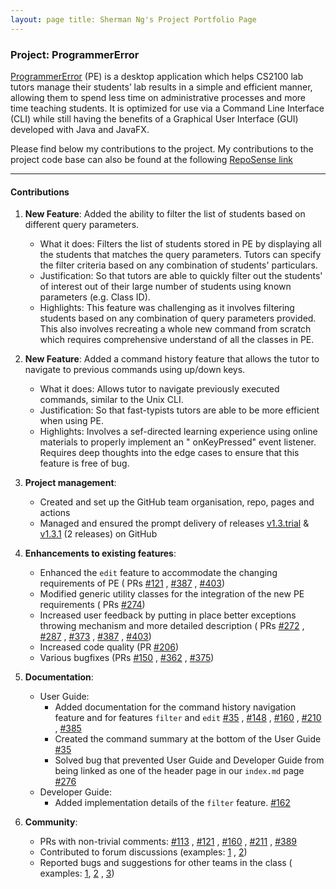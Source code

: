 ```yaml
---
layout: page title: Sherman Ng's Project Portfolio Page
---
```


### Project: ProgrammerError

[ProgrammerError](https://github.com/AY2122S1-CS2103-F09-3/tp) (PE) is a desktop application which helps CS2100 lab
tutors manage their students’ lab results in a simple and efficient manner, allowing them to spend less time on
administrative processes and more time teaching students. It is optimized for use via a Command Line Interface (CLI)
while still having the benefits of a Graphical User Interface (GUI) developed with Java and JavaFX.

Please find below my contributions to the project. My contributions to the project code base can also be found at the
following [RepoSense link](https://nus-cs2103-ay2122s1.github.io/tp-dashboard/?search=&sort=groupTitle&sortWithin=title&since=2021-09-17&timeframe=commit&mergegroup=&groupSelect=groupByRepos&breakdown=false&tabOpen=true&tabType=authorship&tabAuthor=shermannws&tabRepo=AY2122S1-CS2103-F09-3%2Ftp%5Bmaster%5D&authorshipIsMergeGroup=false&authorshipFileTypes=docs~functional-code~test-code&authorshipIsBinaryFileTypeChecked=false)

<hr/>

#### Contributions

1. **New Feature**: Added the ability to filter the list of students based on different query parameters.
    * What it does:
      Filters the list of students stored in PE by displaying all the students that matches the query parameters. Tutors
      can specify the filter criteria based on any combination of students' particulars.
    * Justification:
      So that tutors are able to quickly filter out the students' of interest out of their large number of students
      using known parameters (e.g. Class ID).
    * Highlights:
      This feature was challenging as it involves filtering students based on any combination of query parameters
      provided. This also involves recreating a whole new command from scratch which requires comprehensive understand
      of all the classes in PE.

2. **New Feature**: Added a command history feature that allows the tutor to navigate to previous commands using up/down
   keys.
    * What it does: Allows tutor to navigate previously executed commands, similar to the Unix CLI.
    * Justification: So that fast-typists tutors are able to be more efficient when using PE.
    * Highlights: Involves a sef-directed learning experience using online materials to properly implement an "
      onKeyPressed" event listener. Requires deep thoughts into the edge cases to ensure that this feature is free of
      bug.

3. **Project management**:
    * Created and set up the GitHub team organisation, repo, pages and actions
    * Managed and ensured the prompt delivery of
      releases [v1.3.trial](https://github.com/AY2122S1-CS2103-F09-3/tp/releases/tag/v1.3.trial)
      & [v1.3.1](https://github.com/AY2122S1-CS2103-F09-3/tp/releases/tag/v1.3.1) (2 releases) on GitHub

4. **Enhancements to existing features**:
    * Enhanced the `edit` feature to accommodate the changing requirements of PE (
      PRs [\#121](https://github.com/AY2122S1-CS2103-F09-3/tp/pull/121)
      , [\#387](https://github.com/AY2122S1-CS2103-F09-3/tp/pull/387)
      , [\#403](https://github.com/AY2122S1-CS2103-F09-3/tp/pull/403))
    * Modified generic utility classes for the integration of the new PE requirements (
      PRs [\#274](https://github.com/AY2122S1-CS2103-F09-3/tp/pull/274))
    * Increased user feedback by putting in place better exceptions throwing mechanism and more detailed description (
      PRs [\#272](https://github.com/AY2122S1-CS2103-F09-3/tp/pull/272)
      , [\#287](https://github.com/AY2122S1-CS2103-F09-3/tp/pull/287)
      , [\#373](https://github.com/AY2122S1-CS2103-F09-3/tp/pull/373)
      , [\#387](https://github.com/AY2122S1-CS2103-F09-3/tp/pull/387)
      , [\#403](https://github.com/AY2122S1-CS2103-F09-3/tp/pull/403))
    * Increased code quality (PR [\#206](https://github.com/AY2122S1-CS2103-F09-3/tp/pull/206))
    * Various bugfixes (PRs [\#150](https://github.com/AY2122S1-CS2103-F09-3/tp/pull/150)
      , [\#362](https://github.com/AY2122S1-CS2103-F09-3/tp/pull/362)
      , [\#375](https://github.com/AY2122S1-CS2103-F09-3/tp/pull/375))

5. **Documentation**:
    * User Guide:
        * Added documentation for the command history navigation feature and for features `filter`
          and `edit` [\#35](https://github.com/AY2122S1-CS2103-F09-3/tp/pull/35)
          , [\#148](https://github.com/AY2122S1-CS2103-F09-3/tp/pull/148)
          , [\#160](https://github.com/AY2122S1-CS2103-F09-3/tp/pull/160)
          , [\#210](https://github.com/AY2122S1-CS2103-F09-3/tp/pull/210)
          , [\#385](https://github.com/AY2122S1-CS2103-F09-3/tp/pull/385)
        * Created the command summary at the bottom of the User
          Guide [\#35](https://github.com/AY2122S1-CS2103-F09-3/tp/pull/35)
        * Solved bug that prevented User Guide and Developer Guide from being linked as one of the header page in
          our `index.md` page [\#276](https://github.com/AY2122S1-CS2103-F09-3/tp/pull/276)
    * Developer Guide:
        * Added implementation details of the `filter`
          feature. [\#162](https://github.com/AY2122S1-CS2103-F09-3/tp/pull/162)

6. **Community**:
    * PRs with non-trivial comments: [\#113](https://github.com/AY2122S1-CS2103-F09-3/tp/pull/113)
      , [\#121](https://github.com/AY2122S1-CS2103-F09-3/tp/pull/121)
      , [\#160](https://github.com/AY2122S1-CS2103-F09-3/tp/pull/160)
      , [\#211](https://github.com/AY2122S1-CS2103-F09-3/tp/pull/211)
      , [\#389](https://github.com/AY2122S1-CS2103-F09-3/tp/pull/389)
    * Contributed to forum discussions (examples: [1](https://github.com/nus-cs2103-AY2122S1/forum/issues/348)
      , [2](https://github.com/nus-cs2103-AY2122S1/forum/issues/324))
    * Reported bugs and suggestions for other teams in the class (
      examples: [1](https://github.com/shermannws/ped/issues/7), [2](https://github.com/shermannws/ped/issues/17)
      , [3](https://github.com/shermannws/ped/issues/5))
